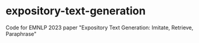 # expository-text-generation
Code for EMNLP 2023 paper "Expository Text Generation: Imitate, Retrieve, Paraphrase"
